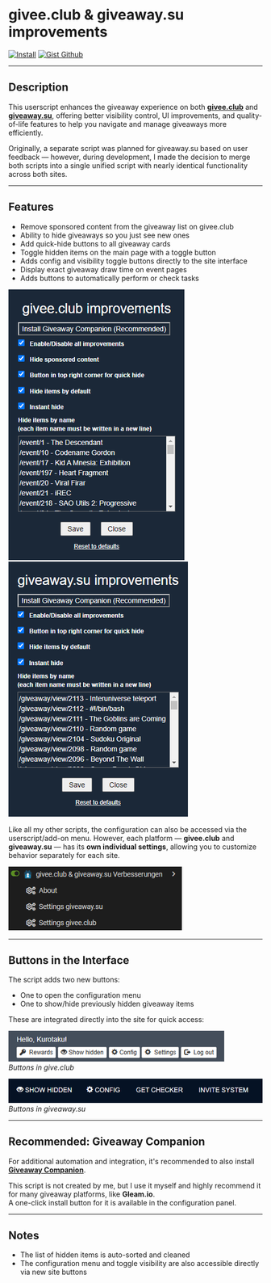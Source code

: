 # givee.club & giveaway.su improvements

[![Install](https://img.shields.io/badge/install-userscript-purple?style=for-the-badge&logo=tampermonkey)](https://gist.github.com/Kurotaku-sama/e10dba1c073e49a6a55d155aae323914/raw/givee.club%2520&%2520giveaway.su%2520improvements.user.js) [![Gist Github](https://img.shields.io/badge/gist-github-purple?style=for-the-badge&logo=github)](https://gist.github.com/Kurotaku-sama/e10dba1c073e49a6a55d155aae323914)

---

## Description

This userscript enhances the giveaway experience on both [**givee.club**](https://givee.club) and [**giveaway.su**](https://giveaway.su), offering better visibility control, UI improvements, and quality-of-life features to help you navigate and manage giveaways more efficiently.

Originally, a separate script was planned for giveaway.su based on user feedback — however, during development, I made the decision to merge both scripts into a single unified script with nearly identical functionality across both sites.

---

## Features

- Remove sponsored content from the giveaway list on givee.club
- Ability to hide giveaways so you just see new ones
- Add quick-hide buttons to all giveaway cards
- Toggle hidden items on the main page with a toggle button
- Adds config and visibility toggle buttons directly to the site interface
- Display exact giveaway draw time on event pages
- Adds buttons to automatically perform or check tasks

![Settings givee.club](settings_gicl.png) ![Settings giveaway.su](settings_gisu.png)

Like all my other scripts, the configuration can also be accessed via the userscript/add-on menu.
However, each platform — **givee.club** and **giveaway.su** — has its **own individual settings**, allowing you to customize behavior separately for each site.

![Settings](settings.png)

---

## Buttons in the Interface

The script adds two new buttons:
- One to open the configuration menu
- One to show/hide previously hidden giveaway items

These are integrated directly into the site for quick access:

![Interface buttons](buttons_gicl.png)<br>
*Buttons in give.club*

![Interface buttons](buttons_gisu.png)<br>
*Buttons in giveaway.su*

---

## Recommended: Giveaway Companion

For additional automation and integration, it's recommended to also install [**Giveaway Companion**](https://raw.githubusercontent.com/longnull/GiveawayCompanion/master/GiveawayCompanion.user.js).

This script is not created by me, but I use it myself and highly recommend it for many giveaway platforms, like **Gleam.io**.<br>
A one-click install button for it is available in the configuration panel.

---

## Notes

- The list of hidden items is auto-sorted and cleaned
- The configuration menu and toggle visibility are also accessible directly via new site buttons